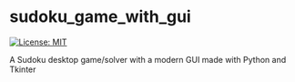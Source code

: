 # sudoku_game_with_gui

[![License: MIT](https://img.shields.io/badge/License-MIT-yellow.svg)](https://opensource.org/licenses/MIT)


A Sudoku desktop game/solver with a modern GUI made with Python and Tkinter

